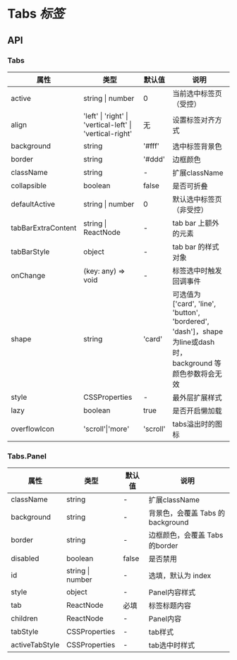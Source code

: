 # Tabs *标签*

<example />

## API

### Tabs

| 属性 | 类型 | 默认值 | 说明 |
| --- | --- | --- | --- |
| active | string \| number | 0 | 当前选中标签页（受控） |
| align | 'left' \| 'right' \| 'vertical-left' \| 'vertical-right' | 无 | 设置标签对齐方式 |
| background | string | '#fff' | 选中标签背景色 |
| border | string | '#ddd' | 边框颜色 |
| className | string | - | 扩展className |
| collapsible | boolean | false | 是否可折叠 |
| defaultActive | string \| number | 0 | 默认选中标签页（非受控） |
| tabBarExtraContent | string \| ReactNode | - | tab bar 上额外的元素 | 
| tabBarStyle | object | - | tab bar 的样式对象 |
| onChange | (key: any) => void  | - | 标签选中时触发回调事件 |
| shape | string | 'card' | 可选值为 \['card', 'line', 'button', 'bordered', 'dash'\]，shape 为line或dash时，background 等颜色参数将会无效 |
| style | CSSProperties | - | 最外层扩展样式 |
| lazy | boolean | true | 是否开启懒加载 |
| overflowIcon | 'scroll'\|'more' | 'scroll' | tabs溢出时的图标 |

### Tabs.Panel

| 属性 | 类型 | 默认值 | 说明 |
| --- | --- | --- | --- |
| className | string | - | 扩展className |
| background | string | - | 背景色，会覆盖 Tabs 的background |
| border | string | - | 边框颜色，会覆盖 Tabs 的border |
| disabled | boolean | false | 是否禁用 |
| id | string \| number | - | 选填，默认为 index |
| style | object | - | Panel内容样式 |
| tab |  ReactNode | 必填 | 标签标题内容 |
| children | ReactNode | - |  Panel内容 |
| tabStyle | CSSProperties | - | tab样式 |
| activeTabStyle | CSSProperties | - | tab选中时样式 |


